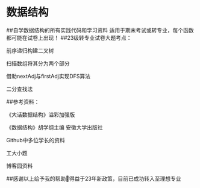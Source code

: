# 数据结构
##自学数据结构的所有实践代码和学习资料
适用于期末考试或转专业，每个函数都可能在试卷上出现！
##23级转专业试卷大题考点：

前序递归构建二叉树

扫描数组将其分为两个部分

借助nextAdj与firstAdj实现DFS算法

二分查找法

##参考资料：

《大话数据结构》溢彩加强版

《数据结构》胡学纲主编 安徽大学出版社

Github中多位学长的资料 

工大小题

博客园资料 

##感谢以上给予我的帮助🙏得益于23年新政策，目前已成功转入至理想专业
